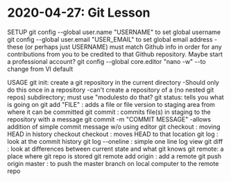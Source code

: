 # 2020-04-27: Git Lesson

SETUP
git config --global user.name "USERNAME" to set global username
git config --global user.email "USER_EMAIL" to set global email address
	-these (or perhaps just USERNAME) must match Github info in order
		for any contributions from you to be credited to that
		Github repository. Maybe start a professional account?
git config --global core.editor "nano -w" --to change from VI default

USAGE
git init: create a git repository in the current directory
	-Should only do this once in a repository
	-can't create a repository of a (no nested git repos) subdirectory; 
		must use "modulesto do that?
git status: tells you what is going on
git add "FILE" : adds a file or file version to staging area from where
	it can be committed
git commit : commits file(s) in staging to the repository with a message
git commit -m "COMMIT MESSAGE"
	-allows addition of simple commit message w/o using editor
git checkout : moving HEAD in history
	checkout <hash> <file>
	checkout <HASH> : moves HEAD to that location
git log : look at the commit history
git log --oneline : simple one line log view
git diff : look at differences between current state and what git knows
git remote: a place where git repo is stored
git remote add origin <URL> : add a remote
git push origin master : to push the master branch on local computer to 
	the remote repo

